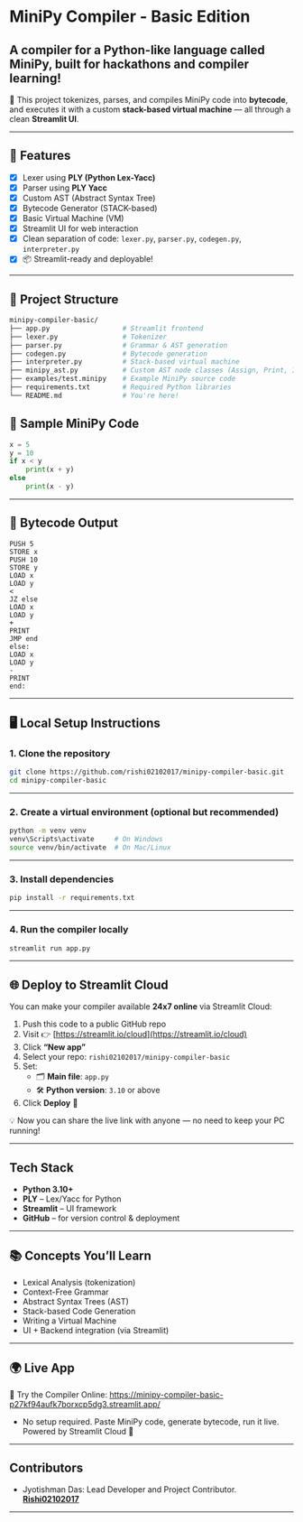 # MiniPy Compiler - Basic Edition

A compiler for a Python-like language called **MiniPy**, built for hackathons and compiler learning!
---
🚀 This project tokenizes, parses, and compiles MiniPy code into **bytecode**, and executes it with a custom **stack-based virtual machine** — all through a clean **Streamlit UI**.

---

## 🌟 Features

- [x] Lexer using **PLY (Python Lex-Yacc)**
- [x] Parser using **PLY Yacc**
- [x] Custom AST (Abstract Syntax Tree)
- [x] Bytecode Generator (STACK-based)
- [x] Basic Virtual Machine (VM)
- [x] Streamlit UI for web interaction
- [x] Clean separation of code: `lexer.py`, `parser.py`, `codegen.py`, `interpreter.py`
- [x] 📦 Streamlit-ready and deployable!

---

## 📁 Project Structure

```bash
minipy-compiler-basic/
├── app.py                  # Streamlit frontend
├── lexer.py                # Tokenizer
├── parser.py               # Grammar & AST generation
├── codegen.py              # Bytecode generation
├── interpreter.py          # Stack-based virtual machine
├── minipy_ast.py           # Custom AST node classes (Assign, Print, If, etc.)
├── examples/test.minipy    # Example MiniPy source code
├── requirements.txt        # Required Python libraries
└── README.md               # You're here!
```

## 🧪 Sample MiniPy Code

```python
x = 5
y = 10
if x < y
    print(x + y)
else
    print(x - y)
```

---

## 🧾 Bytecode Output

```text
PUSH 5
STORE x
PUSH 10
STORE y
LOAD x
LOAD y
<
JZ else
LOAD x
LOAD y
+
PRINT
JMP end
else:
LOAD x
LOAD y
-
PRINT
end:
```

---

## 🖥️ Local Setup Instructions

### 1. Clone the repository

```bash
git clone https://github.com/rishi02102017/minipy-compiler-basic.git
cd minipy-compiler-basic
```

---

### 2. Create a virtual environment (optional but recommended)

```bash
python -m venv venv
venv\Scripts\activate     # On Windows
source venv/bin/activate  # On Mac/Linux
```

---

### 3. Install dependencies

```bash
pip install -r requirements.txt
```

---

### 4. Run the compiler locally

```bash
streamlit run app.py
```

---

## 🌐 Deploy to Streamlit Cloud

You can make your compiler available **24x7 online** via Streamlit Cloud:

1. Push this code to a public GitHub repo
2. Visit 👉 [https://streamlit.io/cloud](https://streamlit.io/cloud)
3. Click **“New app”**
4. Select your repo: `rishi02102017/minipy-compiler-basic`
5. Set:
   - 🗂️ **Main file**: `app.py`
   - 🛠️ **Python version**: `3.10` or above
6. Click **Deploy** 🚀

💡 Now you can share the live link with anyone — no need to keep your PC running!

---

##  Tech Stack

- **Python 3.10+**
- **PLY** – Lex/Yacc for Python
- **Streamlit** – UI framework
- **GitHub** – for version control & deployment

---

## 📚 Concepts You’ll Learn

- Lexical Analysis (tokenization)
- Context-Free Grammar
- Abstract Syntax Trees (AST)
- Stack-based Code Generation
- Writing a Virtual Machine
- UI + Backend integration (via Streamlit)

---

## 🌍 Live App
🔗 Try the Compiler Online:
 https://minipy-compiler-basic-p27kf94aufk7borxcp5dg3.streamlit.app/

- No setup required. Paste MiniPy code, generate bytecode, run it live. Powered by Streamlit Cloud 🚀

---

## **Contributors**
- Jyotishman Das: Lead Developer and Project Contributor.
 **[Rishi02102017](https://github.com/rishi02102017)**  

---

